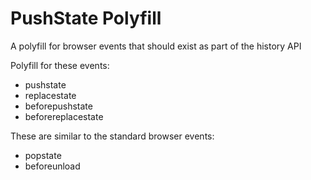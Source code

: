 # PushState Polyfill

A polyfill for browser events that should exist as part of the history API

Polyfill for these events:

  - pushstate
  - replacestate
  - beforepushstate
  - beforereplacestate

These are similar to the standard browser events:
  - popstate
  - beforeunload
